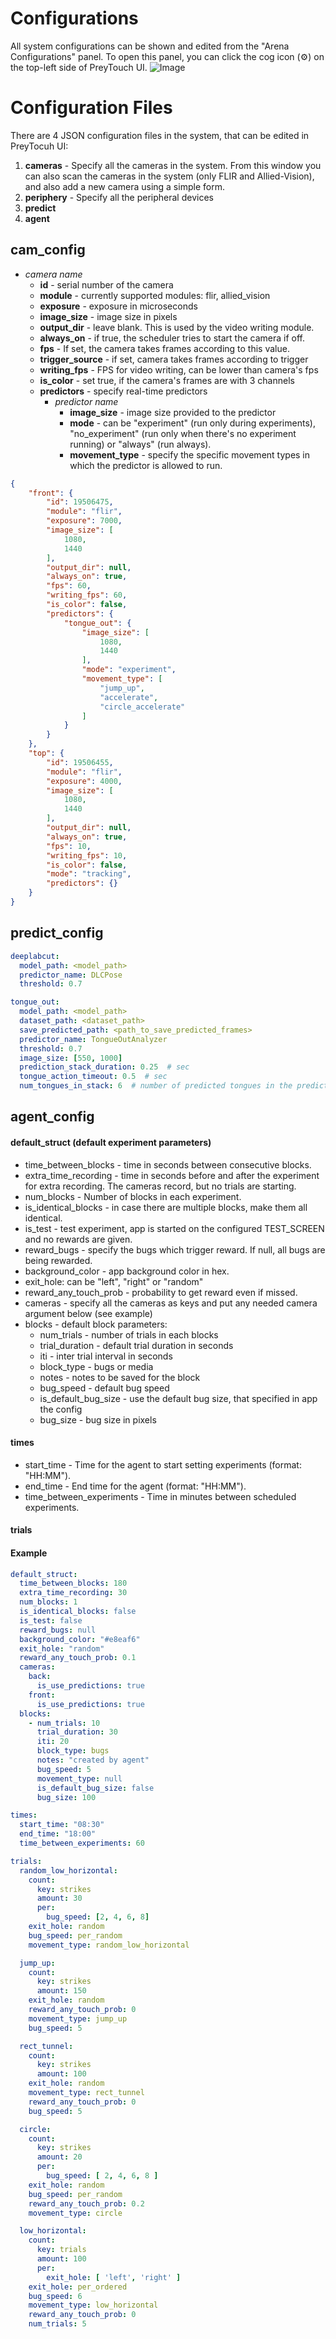 # Configurations

All system configurations can be shown and edited from the "Arena Configurations" panel.
To open this panel, you can click the cog icon (⚙) on the top-left side of PreyTouch UI.
![Image](/docs/images/arena_configurations.png)

# Configuration Files
There are 4 JSON configuration files in the system, that can be edited 
in PreyTocuh UI:
1. **cameras** - Specify all the cameras in the system. From this window
you can also scan the cameras in the system (only FLIR and Allied-Vision),
and also add a new camera using a simple form.
2. **periphery** - Specify all the peripheral devices 
3. **predict**
4. **agent**

## cam_config
- *camera name*
    - **id** - serial number of the camera
    - **module** - currently supported modules: flir, allied_vision
    - **exposure** - exposure in microseconds
    - **image_size** - image size in pixels
    - **output_dir** - leave blank. This is used by the video writing module.
    - **always_on** - if true, the scheduler tries to start the camera if off.
    - **fps** - If set, the camera takes frames according to this value.
    - **trigger_source** - if set, camera takes frames according to trigger
    - **writing_fps** - FPS for video writing, can be lower than camera's fps
    - **is_color** - set true, if the camera's frames are with 3 channels
    - **predictors** - specify real-time predictors
      - *predictor name*
        - **image_size** - image size provided to the predictor
        - **mode** - can be "experiment" (run only during experiments), "no_experiment" (run only when there's no experiment running) 
                or "always" (run always).
        - **movement_type** - specify the specific movement types in which the predictor is allowed to run.
```json
{
    "front": {
        "id": 19506475,
        "module": "flir",
        "exposure": 7000,
        "image_size": [
            1080,
            1440
        ],
        "output_dir": null,
        "always_on": true,
        "fps": 60,
        "writing_fps": 60,
        "is_color": false,
        "predictors": {
            "tongue_out": {
                "image_size": [
                    1080,
                    1440
                ],
                "mode": "experiment",
                "movement_type": [
                    "jump_up",
                    "accelerate",
                    "circle_accelerate"
                ]
            }
        }
    },
    "top": {
        "id": 19506455,
        "module": "flir",
        "exposure": 4000,
        "image_size": [
            1080,
            1440
        ],
        "output_dir": null,
        "always_on": true,
        "fps": 10,
        "writing_fps": 10,
        "is_color": false,
        "mode": "tracking",
        "predictors": {}
    }
}
```

## predict_config
```yaml
deeplabcut:
  model_path: <model_path>
  predictor_name: DLCPose
  threshold: 0.7

tongue_out:
  model_path: <model_path>
  dataset_path: <dataset_path>
  save_predicted_path: <path_to_save_predicted_frames>
  predictor_name: TongueOutAnalyzer
  threshold: 0.7
  image_size: [550, 1000]
  prediction_stack_duration: 0.25  # sec
  tongue_action_timeout: 0.5  # sec
  num_tongues_in_stack: 6  # number of predicted tongues in the prediction stack to trigger action
```

## agent_config
#### default_struct (default experiment parameters)
- time_between_blocks - time in seconds between consecutive blocks.
- extra_time_recording - time in seconds before and after the experiment for extra recording. The cameras record, but no trials are starting.
- num_blocks - Number of blocks in each experiment.
- is_identical_blocks - in case there are multiple blocks, make them all identical.
- is_test - test experiment, app is started on the configured TEST_SCREEN and no rewards are given.
- reward_bugs - specify the bugs which trigger reward. If null, all bugs are being rewarded.
- background_color - app background color in hex.
- exit_hole: can be "left", "right" or "random"
- reward_any_touch_prob - probability to get reward even if missed.
- cameras - specify all the cameras as keys and put any needed camera argument below (see example)
- blocks - default block parameters:
  - num_trials - number of trials in each blocks
  - trial_duration - default trial duration in seconds
  - iti - inter trial interval in seconds
  - block_type - bugs or media 
  - notes - notes to be saved for the block
  - bug_speed - default bug speed
  - is_default_bug_size - use the default bug size, that specified in app the config
  - bug_size - bug size in pixels
#### times
- start_time - Time for the agent to start setting experiments (format: "HH:MM").
- end_time - End time for the agent (format: "HH:MM").
- time_between_experiments - Time in minutes between scheduled experiments.
#### trials
#### Example
```yaml
default_struct:
  time_between_blocks: 180
  extra_time_recording: 30
  num_blocks: 1
  is_identical_blocks: false
  is_test: false
  reward_bugs: null
  background_color: "#e8eaf6"
  exit_hole: "random"
  reward_any_touch_prob: 0.1
  cameras:
    back:
      is_use_predictions: true
    front:
      is_use_predictions: true
  blocks:
    - num_trials: 10
      trial_duration: 30
      iti: 20
      block_type: bugs
      notes: "created by agent"
      bug_speed: 5
      movement_type: null
      is_default_bug_size: false
      bug_size: 100

times:
  start_time: "08:30"
  end_time: "18:00"
  time_between_experiments: 60

trials:
  random_low_horizontal:
    count:
      key: strikes
      amount: 30
      per:
        bug_speed: [2, 4, 6, 8]
    exit_hole: random
    bug_speed: per_random
    movement_type: random_low_horizontal

  jump_up:
    count:
      key: strikes
      amount: 150
    exit_hole: random
    reward_any_touch_prob: 0
    movement_type: jump_up
    bug_speed: 5

  rect_tunnel:
    count:
      key: strikes
      amount: 100
    exit_hole: random
    movement_type: rect_tunnel
    reward_any_touch_prob: 0
    bug_speed: 5

  circle:
    count:
      key: strikes
      amount: 20
      per:
        bug_speed: [ 2, 4, 6, 8 ]
    exit_hole: random
    bug_speed: per_random
    reward_any_touch_prob: 0.2
    movement_type: circle

  low_horizontal:
    count:
      key: trials
      amount: 100
      per:
        exit_hole: [ 'left', 'right' ]
    exit_hole: per_ordered
    bug_speed: 6
    movement_type: low_horizontal
    reward_any_touch_prob: 0
    num_trials: 5
```